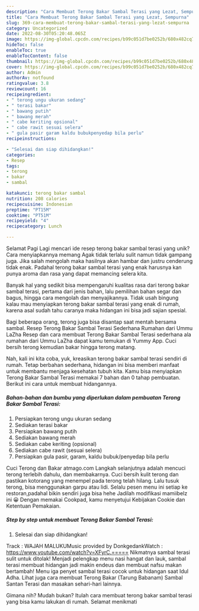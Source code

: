 ```yaml
---
description: "Cara Membuat Terong Bakar Sambal Terasi yang Lezat, Sempurna"
title: "Cara Membuat Terong Bakar Sambal Terasi yang Lezat, Sempurna"
slug: 369-cara-membuat-terong-bakar-sambal-terasi-yang-lezat-sempurna
category: Uncategorized
date: 2022-08-30T05:20:48.065Z
image: https://img-global.cpcdn.com/recipes/b99c051d7be0252b/680x482cq70/terong-bakar-sambal-terasi-foto-resep-utama.jpg
hideToc: false
enableToc: true
enableTocContent: false
thumbnail: https://img-global.cpcdn.com/recipes/b99c051d7be0252b/680x482cq70/terong-bakar-sambal-terasi-foto-resep-utama.jpg
cover: https://img-global.cpcdn.com/recipes/b99c051d7be0252b/680x482cq70/terong-bakar-sambal-terasi-foto-resep-utama.jpg
author: Admin
authorAv: notfound
ratingvalue: 3.8
reviewcount: 16
recipeingredient:
- " terong ungu ukuran sedang"
- " terasi bakar"
- " bawang putih"
- " bawang merah"
- " cabe keriting opsional"
- " cabe rawit sesuai selera"
- " gula pasir garam kaldu bubukpenyedap bila perlu"
recipeinstructions:

- "Selesai dan siap dihidangkan!"
categories:
- Resep
tags:
- terong
- bakar
- sambal

katakunci: terong bakar sambal 
nutrition: 208 calories
recipecuisine: Indonesian
preptime: "PT15M"
cooktime: "PT51M"
recipeyield: "4"
recipecategory: Lunch

---
```



Selamat Pagi Lagi mencari ide resep terong bakar sambal terasi yang unik? Cara menyiapkannya memang Agak tidak terlalu sulit namun tidak gampang juga. Jika salah mengolah maka hasilnya akan hambar dan justru cenderung tidak enak. Padahal terong bakar sambal terasi yang enak harusnya kan punya aroma dan rasa yang dapat memancing selera kita.


Banyak hal yang sedikit bisa mempengaruhi kualitas rasa dari terong bakar sambal terasi, pertama dari jenis bahan, lalu pemilihan bahan segar dan bagus, hingga cara mengolah dan menyajikannya. Tidak usah bingung kalau mau menyiapkan terong bakar sambal terasi yang enak di rumah, karena asal sudah tahu caranya maka hidangan ini bisa jadi sajian spesial.

Bagi beberapa orang, terong juga bisa disantap saat mentah bersama sambal. Resep Terong Bakar Sambal Terasi Sederhana Rumahan dari Ummu LaZha Resep dan cara membuat Terong Bakar Sambal Terasi sederhana ala rumahan dari Ummu LaZha dapat kamu temukan di Yummy App. Cuci bersih terong kemudian bakar hingga terong matang.


Nah, kali ini kita coba, yuk, kreasikan terong bakar sambal terasi sendiri di rumah. Tetap berbahan sederhana, hidangan ini bisa memberi manfaat untuk membantu menjaga kesehatan tubuh kita. Kamu bisa menyiapkan Terong Bakar Sambal Terasi memakai 7 bahan dan 0 tahap pembuatan. Berikut ini cara untuk membuat hidangannya.

<!--inarticleads1-->

##### Bahan-bahan dan bumbu yang diperlukan dalam pembuatan Terong Bakar Sambal Terasi:

1. Persiapkan  terong ungu ukuran sedang
1. Sediakan  terasi bakar
1. Persiapkan  bawang putih
1. Sediakan  bawang merah
1. Sediakan  cabe keriting (opsional)
1. Sediakan  cabe rawit (sesuai selera)
1. Persiapkan  gula pasir, garam, kaldu bubuk/penyedap bila perlu


Cuci Terong dan Bakar atmago.com Langkah selanjutnya adalah mencuci terong terlebih dahulu, dan membakarnya. Cuci bersih kulit terong dan pastikan kotorang yang menempel pada terong telah hilang. Lalu tusuk terong, bisa menggunakan garpu atau lidi. Selalu pesen menu ini setiap ke restoran,padahal bikin sendiri juga bisa hehe Jadilah modifikasi mamiibelz ini 😀 Dengan memakai Cookpad, kamu menyetujui Kebijakan Cookie dan Ketentuan Pemakaian. 

<!--inarticleads2-->

##### Step by step untuk membuat Terong Bakar Sambal Terasi:


1. Selesai dan siap dihidangkan!

Track : WAJAH MALUKUMusic provided by DonkgedankWatch : https://www.youtube.com/watch?v=XFyrC.===== Nikmatnya sambal terasi sulit untuk ditolak! Menjadi pelengkap menu nasi hangat dan lauk, sambal terasi membuat hidangan jadi makin endeus dan membuat nafsu makan bertambah! Menu iga penyet sambal terasi cocok untuk hidangan saat Idul Adha. Lihat juga cara membuat Terong Bakar (Tarung Babanam) Sambal Santan Terasi dan masakan sehari-hari lainnya. 

Gimana nih? Mudah bukan? Itulah cara membuat terong bakar sambal terasi yang bisa kamu lakukan di rumah. Selamat menikmati
